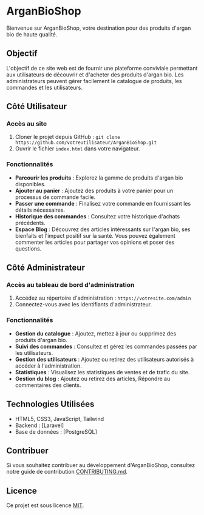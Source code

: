 # ArganBioShop

Bienvenue sur ArganBioShop, votre destination pour des produits d'argan bio de haute qualité.

## Objectif

L'objectif de ce site web est de fournir une plateforme conviviale permettant aux utilisateurs de découvrir et d'acheter des produits d'argan bio. Les administrateurs peuvent gérer facilement le catalogue de produits, les commandes et les utilisateurs.

## Côté Utilisateur

### Accès au site

1. Cloner le projet depuis GitHub : `git clone https://github.com/votreutilisateur/ArganBioShop.git`
2. Ouvrir le fichier `index.html` dans votre navigateur.

### Fonctionnalités

- **Parcourir les produits** : Explorez la gamme de produits d'argan bio disponibles.
- **Ajouter au panier** : Ajoutez des produits à votre panier pour un processus de commande facile.
- **Passer une commande** : Finalisez votre commande en fournissant les détails nécessaires.
- **Historique des commandes** : Consultez votre historique d'achats précédents.
- **Espace Blog** : Découvrez des articles intéressants sur l'argan bio, ses bienfaits et l'impact positif sur la santé. Vous pouvez également commenter les articles pour partager vos opinions et poser des questions.

## Côté Administrateur

### Accès au tableau de bord d'administration

1. Accédez au répertoire d'administration : `https://votresite.com/admin`
2. Connectez-vous avec les identifiants d'administrateur.

### Fonctionnalités

- **Gestion du catalogue** : Ajoutez, mettez à jour ou supprimez des produits d'argan bio.
- **Suivi des commandes** : Consultez et gérez les commandes passées par les utilisateurs.
- **Gestion des utilisateurs** : Ajoutez ou retirez des utilisateurs autorisés à accéder à l'administration.
- **Statistiques** : Visualisez les statistiques de ventes et de trafic du site.
- **Gestion du blog** : Ajoutez ou retirez des articles, Répondre au commentaires des clients.

## Technologies Utilisées

- HTML5, CSS3, JavaScript, Tailwind
- Backend : [Laravel]
- Base de données : [PostgreSQL]

## Contribuer

Si vous souhaitez contribuer au développement d'ArganBioShop, consultez notre guide de contribution [CONTRIBUTING.md](CONTRIBUTING.md).

## Licence

Ce projet est sous licence [MIT](LICENSE).
